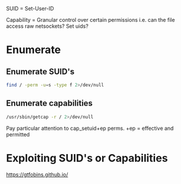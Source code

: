 SUID = Set-User-ID

Capability = Granular control over certain permissions i.e. can the file access raw netsockets? Set uids?
# Enumerate 
## Enumerate SUID's
```bash
find / -perm -u=s -type f 2>/dev/null
```
## Enumerate capabilities
```bash
/usr/sbin/getcap -r / 2>/dev/null
```
Pay particular attention to cap_setuid+ep perms. 
+ep = effective and permitted
# Exploiting SUID's or Capabilities
https://gtfobins.github.io/
